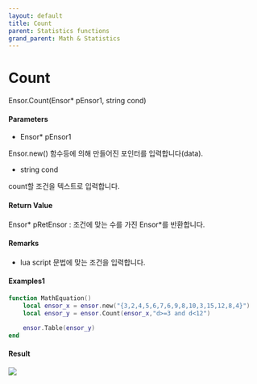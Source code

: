 ```yaml
---
layout: default
title: Count
parent: Statistics functions
grand_parent: Math & Statistics
---
```


# Count

Ensor.Count\(Ensor\* pEnsor1, string cond\)

#### Parameters

* Ensor\* pEnsor1

Ensor.new\(\) 함수등에 의해 만들어진 포인터를 입력합니다\(data\).

* string cond

count할 조건을 텍스트로 입력합니다.

#### Return Value

Ensor\* pRetEnsor : 조건에 맞는 수를 가진 Ensor\*를 반환합니다.

#### Remarks

* lua script 문법에 맞는 조건을 입력합니다.

#### Examples1

```lua
function MathEquation()
 	local ensor_x = ensor.new("{3,2,4,5,6,7,6,9,8,10,3,15,12,8,4}")
	local ensor_y = ensor.Count(ensor_x,"d>=3 and d<12")

 	ensor.Table(ensor_y)
end	
```

#### Result

![](/StatisticsAPI/CountResultTable.png)

